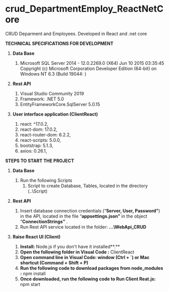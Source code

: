 # crud_DepartmentEmploy_ReactNetCore
CRUD  Deparment and Employees. Developed in React and .net core 



**TECHNICAL SPECIFICATIONS FOR DEVELOPMENT**

1. **Data Base**   
   1. Microsoft SQL Server 2014 - 12.0.2269.0 (X64) 	Jun 10 2015 03:35:45 	Copyright (c) Microsoft Corporation	Developer Edition (64-bit) on Windows NT 6.3 <X64> (Build 19044: )
 

1. **Rest API** 
   1. Visual Studio Community 2019
   1. Framework: .NET 5.0
   1. EntityFrameworkCore.SqlServer 5.0.15

1. **User interface application (ClientReact)**  
   1. react: ^17.0.2,   
   1. react-dom: 17.0.2,
   1. react-router-dom: 6.2.2,   
   1. react-scripts: 5.0.0,
   1. bootstrap: 5.1.3,  
   1. axios: 0.26.1,
  
**STEPS TO START THE PROJECT**

1. **Data Base**
   1. Run the following Scripts
      1. Script to create Database, Tables, located in the directory (..\Script) 
   
1. **Rest API** 
   1. Insert database connection credentials (“**Server, User, Password”**) in the API, located in the file “**appsettings.json”** in the object “**ConnectionStrings”** . 
   1. Run Rest API service located in the folder: **…\WebApi_CRUD**
  

1. **Raise React UI (Client)**
   1. **Install:** Node.js if you don't have it installed**.**
   1. **Open the following folder in Visual Code :** ClientReact
   1. **Open command line in Visual Code: window (Ctrl + `) or Mac shortcut (Command + Shift + P)**
   1. **Run the following code to download packages from node\_modules :** npm install
   1. **Once downloaded, run the following code to Run Client Reat.js:** npm start


